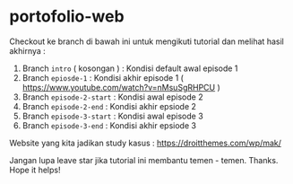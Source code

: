 # portofolio-web

Checkout ke branch di bawah ini untuk mengikuti tutorial dan melihat hasil akhirnya :
1. Branch `intro` ( kosongan ) : Kondisi default awal episode 1
2. Branch `epiosde-1` : Kondisi akhir episode 1 ( https://www.youtube.com/watch?v=nMsuSgRHPCU )
3. Branch `episode-2-start` : Kondisi awal episode 2
4. Branch `episode-2-end` : Kondisi akhir epsiode 2
3. Branch `episode-3-start` : Kondisi awal episode 3
4. Branch `episode-3-end` : Kondisi akhir epsiode 3

Website yang kita jadikan study kasus : https://droitthemes.com/wp/mak/

Jangan lupa leave star jika tutorial ini membantu temen - temen. Thanks. Hope it helps!
